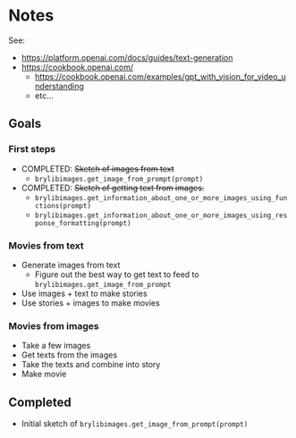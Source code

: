 # Notes

See:
  * https://platform.openai.com/docs/guides/text-generation
  * https://cookbook.openai.com/
    * https://cookbook.openai.com/examples/gpt_with_vision_for_video_understanding
    * etc...

## Goals

### First steps

* COMPLETED: ~~Sketch of images from text~~
  * `brylibimages.get_image_from_prompt(prompt)`
* COMPLETED: ~~Sketch of getting text from images.~~
  * `brylibimages.get_information_about_one_or_more_images_using_functions(prompt)`
  * `brylibimages.get_information_about_one_or_more_images_using_response_formatting(prompt)`

### Movies from text

* Generate images from text
  * Figure out the best way to get text to feed to `brylibimages.get_image_from_prompt`
* Use images + text to make stories
* Use stories + images to make movies

### Movies from images

* Take a few images
* Get texts from the images
* Take the texts and combine into story
* Make movie

## Completed

* Initial sketch of `brylibimages.get_image_from_prompt(prompt)`